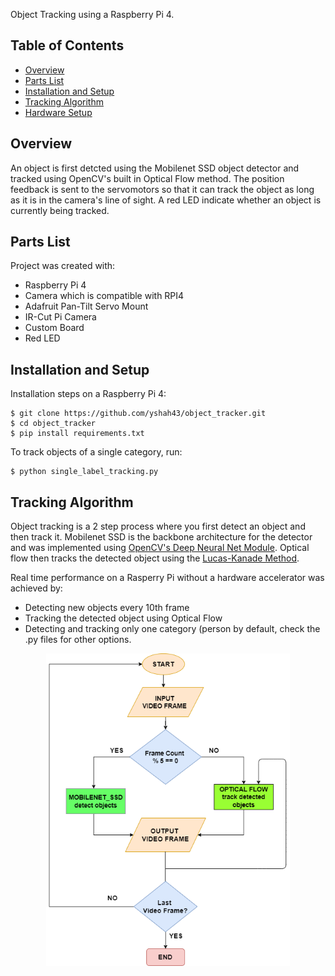 Object Tracking using a Raspberry Pi 4. 

## Table of Contents
* [Overview](#overview)
* [Parts List](#parts-list)
* [Installation and Setup](#setup)
* [Tracking Algorithm](#tracking-algorithm)
* [Hardware Setup](#hardware-setup)

## Overview
An object is first detcted using the Mobilenet SSD object detector and tracked using OpenCV's built in Optical Flow method.
The position feedback is sent to the servomotors so that it can track the object as long as it is in the camera's line of sight. 
A red LED indicate whether an  object is currently being tracked.

## Parts List
Project was created with:
* Raspberry Pi 4
* Camera which is compatible with RPI4
* Adafruit Pan-Tilt Servo Mount
* IR-Cut Pi Camera
* Custom Board
* Red LED
	
## Installation and Setup
Installation steps on a Raspberry Pi 4:

```
$ git clone https://github.com/yshah43/object_tracker.git
$ cd object_tracker
$ pip install requirements.txt
```

To track objects of a single category, run:
```
$ python single_label_tracking.py
```

## Tracking Algorithm

Object tracking is a 2 step process where you first detect an object and then track it.
Mobilenet SSD is the backbone architecture for the detector and was implemented using [OpenCV's Deep Neural Net Module](https://github.com/opencv/opencv/wiki/Deep-Learning-in-OpenCV). Optical flow then tracks the detected object using the [Lucas-Kanade Method](https://docs.opencv.org/3.4/d4/dee/tutorial_optical_flow.html).


Real time performance on a Rasperry Pi without a hardware accelerator was achieved by:
* Detecting new objects every 10th frame 
* Tracking the detected object using Optical Flow
* Detecting and tracking only one category (person by default, check the .py files for other options.

<p align="center">
<img  height = "500" src="tracking_algo.png">
</p>
